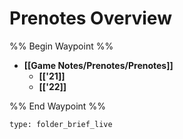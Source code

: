# Prenotes Overview
%% Begin Waypoint %%
- **[[Game Notes/Prenotes/Prenotes]]**
	- **[['21]]**
	- **[['22]]**

%% End Waypoint %%

```ccard
type: folder_brief_live
```
 
